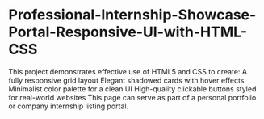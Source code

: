 # Professional-Internship-Showcase-Portal-Responsive-UI-with-HTML-CSS
This project demonstrates effective use of HTML5 and CSS to create:  A fully responsive grid layout  Elegant shadowed cards with hover effects  Minimalist color palette for a clean UI  High-quality clickable buttons styled for real-world websites  This page can serve as part of a personal portfolio or company internship listing portal.
